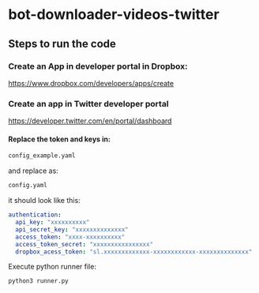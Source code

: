 # bot-downloader-videos-twitter

## Steps to run the code

### Create an App in developer portal in Dropbox:
https://www.dropbox.com/developers/apps/create

### Create an app in Twitter developer portal

https://developer.twitter.com/en/portal/dashboard


#### Replace the token and keys in:
```bash
config_example.yaml
```
and replace as:
```bash
config.yaml
```
it should look like this:
```yaml
authentication:
  api_key: "xxxxxxxxxx"
  api_secret_key: "xxxxxxxxxxxxxx"
  access_token: "xxxx-xxxxxxxxxx"
  access_token_secret: "xxxxxxxxxxxxxxxx"
  dropbox_acess_token: "sl.xxxxxxxxxxxxx-xxxxxxxxxxxx-xxxxxxxxxxxxxx"
```

Execute python runner file:
```bash
python3 runner.py
```
